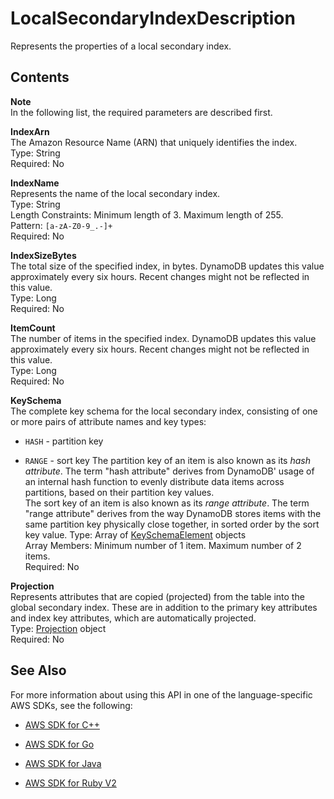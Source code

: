 # LocalSecondaryIndexDescription<a name="API_LocalSecondaryIndexDescription"></a>

Represents the properties of a local secondary index\.

## Contents<a name="API_LocalSecondaryIndexDescription_Contents"></a>

**Note**  
In the following list, the required parameters are described first\.

 **IndexArn**   
The Amazon Resource Name \(ARN\) that uniquely identifies the index\.  
Type: String  
Required: No

 **IndexName**   
Represents the name of the local secondary index\.  
Type: String  
Length Constraints: Minimum length of 3\. Maximum length of 255\.  
Pattern: `[a-zA-Z0-9_.-]+`   
Required: No

 **IndexSizeBytes**   
The total size of the specified index, in bytes\. DynamoDB updates this value approximately every six hours\. Recent changes might not be reflected in this value\.  
Type: Long  
Required: No

 **ItemCount**   
The number of items in the specified index\. DynamoDB updates this value approximately every six hours\. Recent changes might not be reflected in this value\.  
Type: Long  
Required: No

 **KeySchema**   
The complete key schema for the local secondary index, consisting of one or more pairs of attribute names and key types:  

+  `HASH` \- partition key

+  `RANGE` \- sort key
The partition key of an item is also known as its *hash attribute*\. The term "hash attribute" derives from DynamoDB' usage of an internal hash function to evenly distribute data items across partitions, based on their partition key values\.  
The sort key of an item is also known as its *range attribute*\. The term "range attribute" derives from the way DynamoDB stores items with the same partition key physically close together, in sorted order by the sort key value\.
Type: Array of [KeySchemaElement](API_KeySchemaElement.md) objects  
Array Members: Minimum number of 1 item\. Maximum number of 2 items\.  
Required: No

 **Projection**   
Represents attributes that are copied \(projected\) from the table into the global secondary index\. These are in addition to the primary key attributes and index key attributes, which are automatically projected\.   
Type: [Projection](API_Projection.md) object  
Required: No

## See Also<a name="API_LocalSecondaryIndexDescription_SeeAlso"></a>

For more information about using this API in one of the language\-specific AWS SDKs, see the following:

+  [AWS SDK for C\+\+](http://docs.aws.amazon.com/goto/SdkForCpp/dynamodb-2012-08-10/LocalSecondaryIndexDescription) 

+  [AWS SDK for Go](http://docs.aws.amazon.com/goto/SdkForGoV1/dynamodb-2012-08-10/LocalSecondaryIndexDescription) 

+  [AWS SDK for Java](http://docs.aws.amazon.com/goto/SdkForJava/dynamodb-2012-08-10/LocalSecondaryIndexDescription) 

+  [AWS SDK for Ruby V2](http://docs.aws.amazon.com/goto/SdkForRubyV2/dynamodb-2012-08-10/LocalSecondaryIndexDescription) 